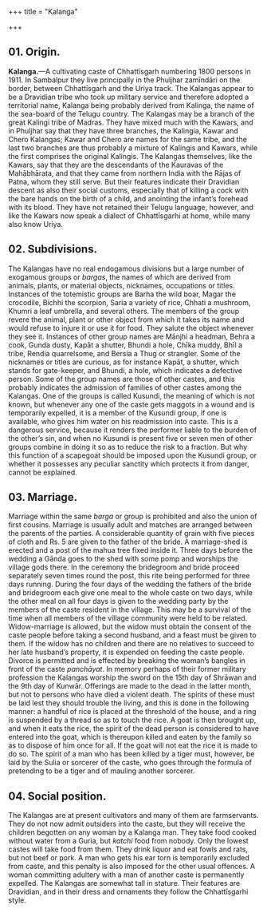 +++
title = "Kalanga"

+++

## 01. Origin.

**Kalanga.**—A cultivating caste of Chhattīsgarh numbering 1800 persons in 1911. In Sambalpur they live principally in the Phuljhar zamīndāri on the border, between Chhattīsgarh and the Uriya track. The Kalangas appear to be a Dravidian tribe who took up military service and therefore adopted a territorial name, Kalanga being probably derived from Kalinga, the name of the sea-board of the Telugu country. The Kalangas may be a branch of the great Kalingi tribe of Madras. They have mixed much with the Kawars, and in Phuljhar say that they have three branches, the Kalingia, Kawar and Chero Kalangas; Kawar and Chero are names for the same tribe, and the last two branches are thus probably a mixture of Kalingis and Kawars, while the first comprises the original Kalingis. The Kalangas themselves, like the Kawars, say that they are the descendants of the Kauravas of the Mahābhārata, and that they came from northern India with the Rājas of Patna, whom they still serve. But their features indicate their Dravidian descent as also their social customs, especially that of killing a cock with the bare hands on the birth of a child, and anointing the infant’s forehead with its blood. They have not retained their Telugu language, however, and like the Kawars now speak a dialect of Chhattīsgarhi at home, while many also know Uriya.

## 02. Subdivisions.

The Kalangas have no real endogamous divisions but a large number of exogamous groups or *bargas*, the names of which are derived from animals, plants, or material objects, nicknames, occupations or titles. Instances of the totemistic groups are Barha the wild boar, Magar the crocodile, Bichhi the scorpion, Saria a variety of rice, Chhati a mushroom, Khumri a leaf umbrella, and several others. The members of the group revere the animal, plant or other object from which it takes its name and would refuse to injure it or use it for food. They salute the object whenever they see it. Instances of other group names are Mānjhi a headman, Behra a cook, Gunda dusty, Kapāt a shutter, Bhundi a hole, Chīka muddy, Bhīl a tribe, Rendia quarrelsome, and Bersia a Thug or strangler. Some of the nicknames or titles are curious, as for instance Kapāt, a shutter, which stands for gate-keeper, and Bhundi, a hole, which indicates a defective person. Some of the group names are those of other castes, and this probably indicates the admission of families of other castes among the Kalangas. One of the groups is called Kusundi, the meaning of which is not known, but whenever any one of the caste gets maggots in a wound and is temporarily expelled, it is a member of the Kusundi group, if one is available, who gives him water on his readmission into caste. This is a dangerous service, because it renders the performer liable to the burden of the other’s sin, and when no Kusundi is present five or seven men of other groups combine in doing it so as to reduce the risk to a fraction. But why this function of a scapegoat should be imposed upon the Kusundi group, or whether it possesses any peculiar sanctity which protects it from danger, cannot be explained.

## 03. Marriage.

Marriage within the same *barga* or group is prohibited and also the union of first cousins. Marriage is usually adult and matches are arranged between the parents of the parties. A considerable quantity of grain with five pieces of cloth and Rs. 5 are given to the father of the bride. A marriage-shed is erected and a post of the mahua tree fixed inside it. Three days before the wedding a Gānda goes to the shed with some pomp and worships the village gods there. In the ceremony the bridegroom and bride proceed separately seven times round the post, this rite being performed for three days running. During the four days of the wedding the fathers of the bride and bridegroom each give one meal to the whole caste on two days, while the other meal on all four days is given to the wedding party by the members of the caste resident in the village. This may be a survival of the time when all members of the village community were held to be related. Widow-marriage is allowed, but the widow must obtain the consent of the caste people before taking a second husband, and a feast must be given to them. If the widow has no children and there are no relatives to succeed to her late husband’s property, it is expended on feeding the caste people. Divorce is permitted and is effected by breaking the woman’s bangles in front of the caste *panchāyat*. In memory perhaps of their former military profession the Kalangas worship the sword on the 15th day of Shrāwan and the 9th day of Kunwār. Offerings are made to the dead in the latter month, but not to persons who have died a violent death. The spirits of these must be laid lest they should trouble the living, and this is done in the following manner: a handful of rice is placed at the threshold of the house, and a ring is suspended by a thread so as to touch the rice. A goat is then brought up, and when it eats the rice, the spirit of the dead person is considered to have entered into the goat, which is thereupon killed and eaten by the family so as to dispose of him once for all. If the goat will not eat the rice it is made to do so. The spirit of a man who has been killed by a tiger must, however, be laid by the Sulia or sorcerer of the caste, who goes through the formula of pretending to be a tiger and of mauling another sorcerer.

## 04. Social position.

The Kalangas are at present cultivators and many of them are farmservants. They do not now admit outsiders into the caste, but they will receive the children begotten on any woman by a Kalanga man. They take food cooked without water from a Guria, but *katchi* food from nobody. Only the lowest castes will take food from them. They drink liquor and eat fowls and rats, but not beef or pork. A man who gets his ear torn is temporarily excluded from caste, and this penalty is also imposed for the other usual offences. A woman committing adultery with a man of another caste is permanently expelled. The Kalangas are somewhat tall in stature. Their features are Dravidian, and in their dress and ornaments they follow the Chhattīsgarhi style. 

